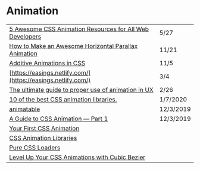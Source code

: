 # Animation

|  |  |
| :--- | :--- |
| [5 Awesome CSS Animation Resources for All Web Developers](https://radiant-brushlands-42789.herokuapp.com/blog.devgenius.io/5-awesome-css-animation-resources-for-all-web-developers-70bca71a5e1e) | 5/27 |
| [How to Make an Awesome Horizontal Parallax Animation](https://dev.to/robole/how-to-make-an-awesome-horizontal-parallax-animation-3o6a?utm_source=digest_mailer&utm_medium=email&utm_campaign=digest_email) | 11/21 |
| [Additive Animations in CSS](https://danielcwilson.com/blog/2020/10/additive-css-animations/?utm_source=CSS-Weekly&utm_campaign=Issue-434&utm_medium=email) | 11/5 |
| [https://easings.netlify.com/](https://easings.netlify.com/) | 3/4 |
| [The ultimate guide to proper use of animation in UX](https://uxdesign.cc/the-ultimate-guide-to-proper-use-of-animation-in-ux-10bd98614fa9) | 2/26 |
| [10 of the best CSS animation libraries.](https://dev.to/weeb/10-of-the-best-css-animation-libraries-31d7) | 1/7/2020 |
| [animatable](http://leaverou.github.io/animatable) | 12/3/2019 |
| [A Guide to CSS Animation — Part 1](https://codeburst.io/a-guide-to-css-animation-part-1-8777f5beb1f8) | 12/3/2019 |
| [Your First CSS Animation](https://blog.prototypr.io/your-first-css-animation-69f0a83d8154) |  |
| [CSS Animation Libraries](https://css-tricks.com/css-animation-libraries/) |  |
| [Pure CSS Loaders](%20https://loading.io/css/) |  |
| [Level Up Your CSS Animations with Cubic Bezier](https://callmenick.com/dev/level-up-animations-cubic-bezier/) |  |

